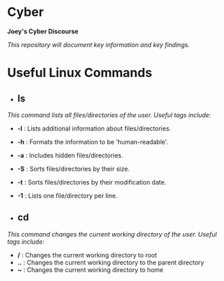# **Cyber**
**Joey's Cyber Discourse**

*This repository will document key information and key findings.*

# Useful Linux Commands
- ## **ls**

*This command lists all files/directories of the user. Useful tags include:*

  -   **-l** :   Lists additional information about files/directories.
  -   **-h** :   Formats the information to be 'human-readable'.
  -   **-a** :   Includes hidden files/directories.
  -   **-S** :   Sorts files/directories by their size.
  -   **-t** :   Sorts files/directories by their modification date.
  -   **-1** :   Lists one file/directory per line.

- ## **cd**

*This command changes the current working directory of the user. Useful tags include:*

-  **/** :    Changes the current working directory to root
- **..** :   Changes the current working directory to the parent directory
- **~** :    Changes the current working directory to home
